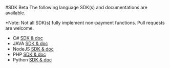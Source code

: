 #SDK Beta
The following language SDK(s) and documentations are available. 

*Note: Not all SDK(s) fully implement non-payment functions. Pull requests are welcome.

- C# [SDK & doc](https://github.com/RevenueMonster/RM-API-SDK-Csharp)
- JAVA [SDK & doc](https://github.com/RevenueMonster/RM-API-SDK-JAVA)
- NodeJS [SDK & doc](https://github.com/RevenueMonster/RM-API-SDK-Nodejs)
- PHP [SDK & doc](https://github.com/RevenueMonster/RM-API-SDK-PHP)
- Python [SDK & doc](https://github.com/RevenueMonster/RM-API-SDK-Python)